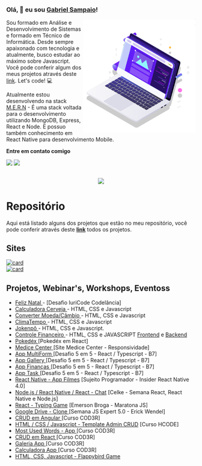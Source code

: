 ### Olá, 🤘 eu sou <a href="https://sampaiogabriel.github.io/portfolio/">Gabriel Sampaio</a>!

<img src="pc.svg" min-width="300px" max-width="300px" width="300px" align="right" alt="Computador">

<p align="left"> 
  Sou formado em Análise e Desenvolvimento de Sistemas e formado em Técnico de Informática. Desde sempre apaixonado com tecnologia e atualmente, busco estudar ao máximo sobre Javascript. Você pode conferir algum dos meus projetos através deste <a href="https://github.com/sampaiogabriel?tab=repositories">link</a>. Let's code! 💻
</p>

<p align="left">
  Atualmente estou desenvolvendo na stack <a href="https://upflow.me/entendendo-o-mern-stack-o-que-e/">M.E.R.N</a> - É uma stack voltada para o desenvolvimento utilizando MongoDB, Express, React e Node. E possuo também conhecimento em React Native para desenvolvimento Mobile.  
</p>

<p align="left"><strong>Entre em contato comigo</strong></p>

<div align="left"> 
  <a href = "mailto:sampaiogabriel777@hotmail.com"><img src="https://img.shields.io/badge/-Gmail-%23333?style=for-the-badge&logo=gmail&logoColor=white" target="_blank"></a>
  <a href="https://www.linkedin.com/in/gabrielsampaiolimadearaujo/" target="_blank"><img src="https://img.shields.io/badge/-LinkedIn-%230077B5?style=for-the-badge&logo=linkedin&logoColor=white" target="_blank"></a> 
</div>

##

<div align="center">
 <a href="https://github.com/sampaiogabriel"></a>
  <img height="180em" src="https://github-readme-stats.vercel.app/api/top-langs/?username=sampaiogabriel&layout=compact&langs_count=7&theme=dracula"/>
</div>

# Repositório

Aqui está listado alguns dos projetos que estão no meu repositório, você pode conferir através deste <strong><a href="https://github.com/sampaiogabriel?tab=repositories">link</a></strong> todos os projetos.

## Sites 
  [![card](https://github-readme-stats.vercel.app/api/pin/?username=sampaiogabriel&repo=jokenpo)](https://github.com/sampaiogabriel/jokenpo) 
  <br />
  [![card](https://github-readme-stats.vercel.app/api/pin/?username=sampaiogabriel&repo=clima-tempo)](https://github.com/sampaiogabriel/clima-tempo)

## Projetos, Webinar's, Workshops, Eventoss
- <a href="https://sampaiogabriel.github.io/site-feliz-natal/"> Feliz Natal </a> - [Desafio IuriCode Codelância]
- <a href="https://github.com/sampaiogabriel/calculadora-cerveja"> Calculadora Cerveja </a> - HTML, CSS e Javascript
- <a href="https://github.com/sampaiogabriel/converter-moeda"> Converter Moeda/Câmbio </a> - HTML, CSS e Javascript
- <a href="https://github.com/sampaiogabriel/clima-tempo"> ClimaTempo </a> - HTML, CSS e Javascript
- <a href="https://github.com/sampaiogabriel/jokenpo"> Jokenpô </a> - HTML, CSS e Javascript.
- <a href="https://github.com/sampaiogabriel/controle-financeiro-js"> Controle Financeiro </a> - HTML, CSS e JAVASCRIPT 
<a href="https://github.com/sampaiogabriel/frontend--e-locadora">Frontend</a> e <a href="https://github.com/sampaiogabriel/webapi--e-locadora">Backend</a>
- <a href="https://github.com/sampaiogabriel/pokedex"> Pokedéx </a> [Pokedéx em React]
- <a href="https://github.com/sampaiogabriel/site-medicecenter"> Medice Center </a> [Site Medice Center - Responsividade]
- <a href="https://github.com/sampaiogabriel/app-multiform-react"> App MultiForm </a> [Desafio 5 em 5 - React / Typescript - B7]
- <a href="https://github.com/sampaiogabriel/app-galleryphotos"> App Gallery </a> [Desafio 5 em 5 - React / Typescript - B7]
- <a href="https://github.com/sampaiogabriel/app-financas"> App Finanças </a> [Desafio 5 em 5 - React / Typescript - B7]
- <a href="https://github.com/sampaiogabriel/app-task"> App Task </a> [Desafio 5 em 5 - React / Typescript - B7]
- <a href="https://github.com/sampaiogabriel/insider-react-native-4.0-sujeitoprogramador">React Native - App Filmes</a> [Sujeito Programador - Insider React Native 4.0]
- <a href="https://github.com/sampaiogabriel/celke-chat-react">Node.js / React Native / React - Chat</a> [Celke - Semana React, React Native e Node.js]
- <a href="https://github.com/sampaiogabriel/maratonajs-emersonbroga-typing-game">React - Typing Game</a> [Emerson Broga - Maratona JS]
- <a href="https://github.com/sampaiogabriel/semana-js-expert05"> Google Drive - Clone </a> [Semana JS Expert 5.0 - Erick Wendel]
- <a href="https://github.com/sampaiogabriel/crud-angular-cod3r"> CRUD em Angular </a> [Curso COD3R]
- <a href="https://github.com/sampaiogabriel/crud-full-hcode">HTML / CSS / Javascript - Template Admin CRUD</a> [Curso HCODE]
- <a href="https://github.com/sampaiogabriel/most-used-words-cod3r">Most Used Words - App </a> [Curso COD3R]
- <a href="https://github.com/sampaiogabriel/crud-react-cod3r"> CRUD em React </a> [Curso COD3R]
- <a href="https://github.com/sampaiogabriel/projetogaleria-cod3r"> Galeria App </a> [Curso COD3R]
- <a href="https://github.com/sampaiogabriel/projetocalculadora-cod3r"> Calculadora App </a> [Curso COD3R]
- <a href="https://github.com/sampaiogabriel/flappybird-game">HTML, CSS, Javascript - Flappybird Game</a>
